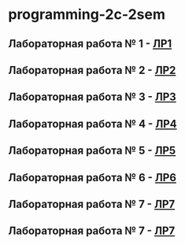 # programming-2c-2sem

## Лабораторная работа № 1 - 	[ЛР1](https://github.com/MelnikNO/programming-2c-2sem/blob/main/ЛР%201/README.md)

## Лабораторная работа № 2 - 	[ЛР2](https://github.com/MelnikNO/programming-2c-2sem/tree/main/ЛР2#readmemd)

## Лабораторная работа № 3 - 	[ЛР3](https://github.com/MelnikNO/programming-2c-2sem/tree/main/ЛР3#readmemd)

## Лабораторная работа № 4 - 	[ЛР4](https://github.com/MelnikNO/programming-2c-2sem/tree/main/ЛР4#readme)

## Лабораторная работа № 5 - 	[ЛР5](https://github.com/MelnikNO/programming-2c-2sem/tree/main/ЛР5#readme)

## Лабораторная работа № 6 - 	[ЛР6](https://github.com/MelnikNO/programming-2c-2sem/tree/main/ЛР6#readme)

## Лабораторная работа № 7 - 	[ЛР7](https://github.com/MelnikNO/programming-2c-2sem/tree/main/ЛР7#readme)

## Лабораторная работа № 7 - 	[ЛР7](https://github.com/MelnikNO/programming-2c-2sem/tree/main/ЛР8#readme)
